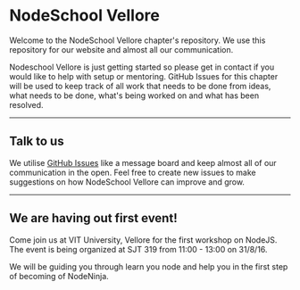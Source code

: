 # NodeSchool Vellore

Welcome to the NodeSchool Vellore chapter's repository. We use this repository for our website and almost all our communication.

Nodeschool Vellore is just getting started so please get in contact if you would like to help with setup or mentoring. GitHub Issues for this chapter will be used to keep track of all work that needs to be done from ideas, what needs to be done, what's being worked on and what has been resolved.

-----

## Talk to us

We utilise [GitHub Issues](https://github.com/nodeschool/vellore/issues) like a message board and keep almost all of our communication in the open. Feel free to create new issues to make suggestions on how NodeSchool Vellore can improve and grow.

-----
## We are having out first event!
Come join us at VIT University, Vellore for the first workshop on NodeJS. 
The event is being organized at SJT 319 from 11:00 - 13:00 on 31/8/16.

We will be guiding you through learn you node and help you in the first step of becoming of NodeNinja. 
